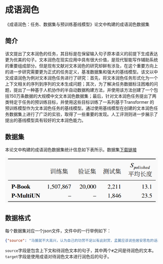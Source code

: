 # 成语润色

《成语润色：任务、数据集与预训练基线模型》论文中构建的成语润色数据集

## 简介

该文提出了文本润色的任务，其目标是在保留输入句子原本语义的前提下生成表达更为优美的句子。文本润色在现实应用中具有很大价值，是现代智能写作辅助系统的重要组成部分。但是现有文献对文本润色的研究却鲜有涉及，在这个重要方向上的进一步研究需要更为正式的任务定义，基准数据集和强大的基线模型。该文以中文成语润色为例对文本润色任务进行了研究：首先，将文本润色任务形式化为一个上下文相关的序列到序列的文本生成问题；其次，为了解决任务数据标注困难的问题，提出了一种基于人机协作的半自动数据构建方法，并使用该方法创建了一个包括150万条数据的大规模中文文本润色数据集；最后，针对文本润色任务提出了两类特定于任务的预训练目标，并使用这些目标训练了一系列基于Transformer 的预训练模型作为文本润色任务的基线模型。通过使用基线模型在创建的文本润色任务数据集上进行了广泛的实验，取得了一些重要的发现。人工评测则进一步展示了提出的基线模型具有较好的文本润色能力。

## 数据集

本论文中构建的成语润色数据集统计信息如下表所示。数据集[下载链接](https://stduestceducn-my.sharepoint.com/:f:/g/personal/liaojunwei_std_uestc_edu_cn/Em2o8jNJck1MqWKbxnHjfxEBLSOr5hRnH2W9TnEbxxGBqg?e=f6lWRa)

![](./figure/datasets.png)

## 数据格式

每个数据集对应一个json文件，文件中的一行举例如下：

```json
{"source": "马援就不大高兴，认为自己的功劳不足以有此封赏，孟翼应该说些居安思危的话来。于是马援说：“边疆战事未歇，#你不应该想着名利#，男儿要当死于边野，以马革裹尸还葬耳。”马革裹尸，即形容为国作战，决心为国捐躯的意志", "target": "不应想着功名利禄"}
```

`source`字段是包含上下文和待润色文本的句子，其中两个`#`之间是待润色的文本。
`target`字段是使用成语对待润色文本进行润色后的句子。
